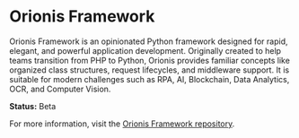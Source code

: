 # Orionis Framework

Orionis Framework is an opinionated Python framework designed for rapid, elegant, and powerful application development. Originally created to help teams transition from PHP to Python, Orionis provides familiar concepts like organized class structures, request lifecycles, and middleware support. It is suitable for modern challenges such as RPA, AI, Blockchain, Data Analytics, OCR, and Computer Vision.

**Status:** Beta

For more information, visit the [Orionis Framework repository](https://github.com/orionis-framework/framework).
